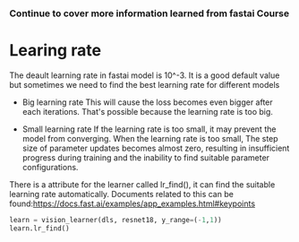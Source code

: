 ### Continue to cover more information learned from fastai Course

# Learing rate

The deault learning rate in fastai model is 10^-3.
It is a good default value but sometimes we need to find the best learning rate for different models

- Big learning rate
  This will cause the loss becomes even bigger after each iterations. That's possible because the learning rate is too big.
  
- Small learning rate
If the learning rate is too small, it may prevent the model from converging. When the learning rate is too small, 
The step size of parameter updates becomes almost zero, resulting in insufficient progress during training and the inability to find suitable parameter configurations.

There is a attribute for the learner called lr_find(), it can find the suitable learning rate automatically. Documents related to this can be found:https://docs.fast.ai/examples/app_examples.html#keypoints
``` python
learn = vision_learner(dls, resnet18, y_range=(-1,1))
learn.lr_find()
```
